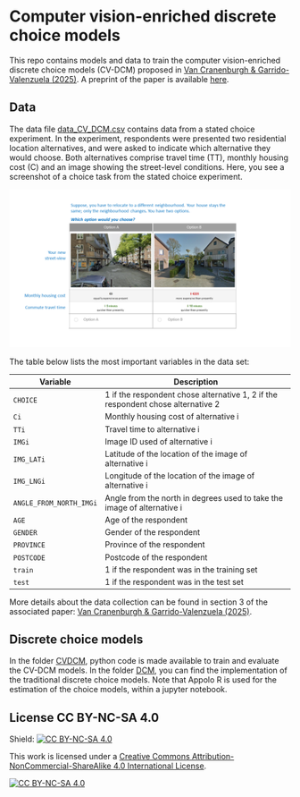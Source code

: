 # Computer vision-enriched discrete choice models
This repo contains models and data to train the computer vision-enriched discrete choice models (CV-DCM) proposed in [Van Cranenburgh & Garrido-Valenzuela (2025)](https://doi.org/10.1016/j.tra.2024.104300). A preprint of the paper is available [here](assets/VanCranenburgh_GarridoValenzuela2024.pdf).


## Data

The data file [data_CV_DCM.csv](data/data_CV_DCM.csv) contains data from a stated choice experiment. In the experiment, respondents were presented two residential location alternatives, and were asked to indicate which alternative they would choose. Both alternatives comprise travel time (TT), monthly housing cost (C) and an image showing the street-level conditions. Here, you see a screenshot of a choice task from the stated choice experiment.

![screenshot_stated_choice](assets/screenshot_stated_choice.png)<br>

The table below lists the most important variables in the data set:

| Variable | Description |
| --- | --- |
| `CHOICE` | 1 if the respondent chose alternative 1, 2 if the respondent chose alternative 2 |
| `Ci` | Monthly housing cost of alternative i |
| `TTi` | Travel time to alternative i |
| `IMGi` | Image ID used of alternative i |
| `IMG_LATi` | Latitude of the location of the image of alternative i |
| `IMG_LNGi` | Longitude of the location of the image of alternative i |
| `ANGLE_FROM_NORTH_IMGi`| Angle from the north in degrees used to take the image of alternative i |
| `AGE` | Age of the respondent |
| `GENDER` | Gender of the respondent |
| `PROVINCE` | Province of the respondent |
| `POSTCODE` | Postcode of the respondent |
| `train` | 1 if the respondent was in the training set |
| `test` | 1 if the respondent was in the test set |

More details about the data collection can be found in section 3 of the associated paper:
[Van Cranenburgh & Garrido-Valenzuela (2025)](https://doi.org/10.1016/j.tra.2024.104300).

## Discrete choice models
In the folder [CVDCM](CVDCM), python code is made available to train and evaluate the CV-DCM models. In the folder [DCM](DCM), you can find the implementation of the traditional discrete choice models. Note that Appolo R is used for the estimation of the choice models, within a jupyter notebook.

## License CC BY-NC-SA 4.0

Shield: [![CC BY-NC-SA 4.0][cc-by-nc-sa-shield]][cc-by-nc-sa]

This work is licensed under a
[Creative Commons Attribution-NonCommercial-ShareAlike 4.0 International License][cc-by-nc-sa].

[![CC BY-NC-SA 4.0][cc-by-nc-sa-image]][cc-by-nc-sa]

[cc-by-nc-sa]: http://creativecommons.org/licenses/by-nc-sa/4.0/
[cc-by-nc-sa-image]: https://licensebuttons.net/l/by-nc-sa/4.0/88x31.png
[cc-by-nc-sa-shield]: https://img.shields.io/badge/License-CC%20BY--NC--SA%204.0-lightgrey.svg

